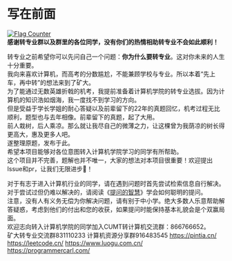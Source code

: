 # 写在前面
<a href="https://info.flagcounter.com/Et3i"><img src="https://s11.flagcounter.com/mini/Et3i/bg_03DDFF/txt_000000/border_CCCCCC/flags_0/" alt="Flag Counter" border="0"></a>  
**感谢转专业群以及群里的各位同学，没有你们的热情相助转专业不会如此顺利！**  

转专业之前希望你可以先问自己一个问题：**你为什么要转专业**。这对你未来的人生十分重要。  
我向来喜欢计算机，而高考的分数尴尬，不能兼顾学校与专业。所以本着“先上车，再中转”的想法来到了矿大。  
为了能通过无数英雄折戟的机考，我提前准备着计算机学院的转专业选拔。因为计算机的知识浩如烟海，我一度找不到学习的方向。  
但是受益于学长学姐的耐心答疑以及前辈留下的22年的真题回忆，机考过程无比顺利，题型也与去年相像。前辈留下的真题，起了大用。  
前人栽树，后人乘凉。那么就让我尽自己的微薄之力，让这棵曾为我荫凉的树长得更高大，惠及更多人吧。  
遂整理原题，发布于此。  
希望本项目能够对各位意图转入计算机学院学习的同学有所帮助。  
这个项目并不完善，题解也并不唯一，大家的想法对本项目很重要！欢迎提出Issue和pr，让我们无限进步🍻！   

对于有志于进入计算机行业的同学，请在遇到问题时首先尝试检索信息自行解决。对于尝试过但仍难以解决的，请阅读《[提问的智慧](https://github.com/ryanhanwu/How-To-Ask-Questions-The-Smart-Way/blob/main/README-zh_CN.md)》学会如何聪明的提问。  
注意，没有人有义务无偿为你解决问题，请有别于中小学。绝大多数人乐意帮助解答疑惑，考虑到他们的付出和您的收获，如果提问时能保持基本礼貌会是个双赢局面。  
欢迎志向转入计算机学院的同学加入CUMT转计算机交流群：866766652。  
矿大转专业交流群831110233
计算机资源分享群916483545
https://pintia.cn/ 
https://leetcode.cn/ 
https://www.luogu.com.cn/ 
https://programmercarl.com/ 

